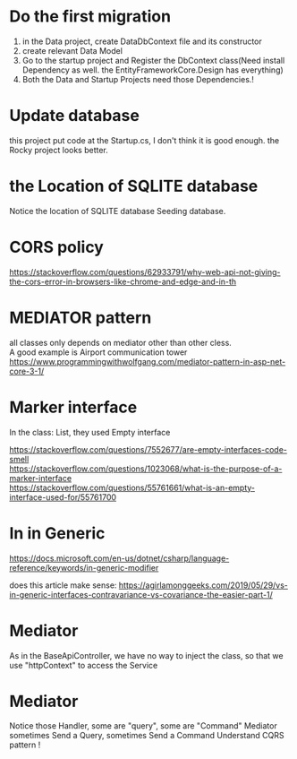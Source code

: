 # Do the first migration

1. in the Data project, create DataDbContext file and its constructor
2. create relevant Data Model
3. Go to the startup project and Register the DbContext class(Need install Dependency as well.  the EntityFrameworkCore.Design has everything)
4. Both the Data and Startup Projects need those Dependencies.!

# Update database

this project put code at the Startup.cs, I don't think it is good enough.
the Rocky project looks better.

# the Location of SQLITE database

Notice the location of SQLITE database
Seeding database.

# CORS policy

https://stackoverflow.com/questions/62933791/why-web-api-not-giving-the-cors-error-in-browsers-like-chrome-and-edge-and-in-th

# MEDIATOR pattern
all classes only depends on mediator other than other cless.  
A good example is Airport communication tower  
https://www.programmingwithwolfgang.com/mediator-pattern-in-asp-net-core-3-1/

# Marker interface
In the class: List, they used  Empty interface  

https://stackoverflow.com/questions/7552677/are-empty-interfaces-code-smell  
https://stackoverflow.com/questions/1023068/what-is-the-purpose-of-a-marker-interface  
https://stackoverflow.com/questions/55761661/what-is-an-empty-interface-used-for/55761700

# In in Generic 

https://docs.microsoft.com/en-us/dotnet/csharp/language-reference/keywords/in-generic-modifier

does this article make sense: https://agirlamonggeeks.com/2019/05/29/vs-in-generic-interfaces-contravariance-vs-covariance-the-easier-part-1/
 
# Mediator

As in the BaseApiController, we have no way to inject the class, so that we use "httpContext" to access the Service 

# Mediator

Notice those Handler, some are "query", some are "Command"
Mediator sometimes Send a Query, sometimes Send a Command
Understand CQRS pattern !
